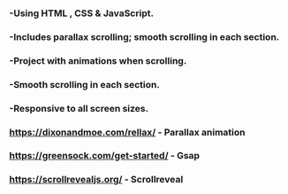 ### -Using HTML , CSS & JavaScript.
### -Includes parallax scrolling; smooth scrolling in each section.
### -Project with animations when scrolling.
### -Smooth scrolling in each section.
### -Responsive to all screen sizes.

### https://dixonandmoe.com/rellax/ - Parallax animation
### https://greensock.com/get-started/ - Gsap
### https://scrollrevealjs.org/ - Scrollreveal

